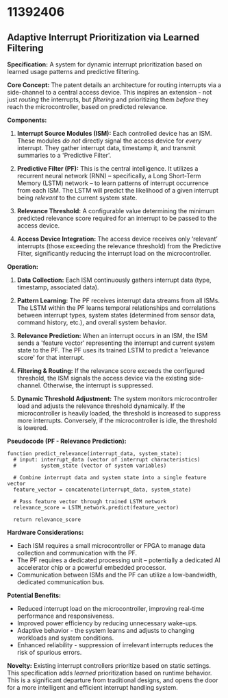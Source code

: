 # 11392406

## Adaptive Interrupt Prioritization via Learned Filtering

**Specification:** A system for dynamic interrupt prioritization based on learned usage patterns and predictive filtering.

**Core Concept:** The patent details an architecture for routing interrupts via a side-channel to a central access device. This inspires an extension - not just *routing* the interrupts, but *filtering* and prioritizing them *before* they reach the microcontroller, based on predicted relevance.

**Components:**

1.  **Interrupt Source Modules (ISM):** Each controlled device has an ISM. These modules *do not* directly signal the access device for *every* interrupt. They gather interrupt data, timestamp it, and transmit summaries to a 'Predictive Filter'.

2.  **Predictive Filter (PF):** This is the central intelligence. It utilizes a recurrent neural network (RNN) – specifically, a Long Short-Term Memory (LSTM) network – to learn patterns of interrupt occurrence from each ISM. The LSTM will predict the likelihood of a given interrupt being *relevant* to the current system state. 

3.  **Relevance Threshold:** A configurable value determining the minimum predicted relevance score required for an interrupt to be passed to the access device.

4.  **Access Device Integration:** The access device receives only ‘relevant’ interrupts (those exceeding the relevance threshold) from the Predictive Filter, significantly reducing the interrupt load on the microcontroller.

**Operation:**

1.  **Data Collection:** Each ISM continuously gathers interrupt data (type, timestamp, associated data).

2.  **Pattern Learning:** The PF receives interrupt data streams from all ISMs. The LSTM within the PF learns temporal relationships and correlations between interrupt types, system states (determined from sensor data, command history, etc.), and overall system behavior.

3.  **Relevance Prediction:** When an interrupt occurs in an ISM, the ISM sends a 'feature vector' representing the interrupt and current system state to the PF. The PF uses its trained LSTM to predict a 'relevance score' for that interrupt.

4.  **Filtering & Routing:**  If the relevance score exceeds the configured threshold, the ISM signals the access device via the existing side-channel. Otherwise, the interrupt is suppressed.

5.  **Dynamic Threshold Adjustment:** The system monitors microcontroller load and adjusts the relevance threshold dynamically. If the microcontroller is heavily loaded, the threshold is increased to suppress more interrupts. Conversely, if the microcontroller is idle, the threshold is lowered.

**Pseudocode (PF - Relevance Prediction):**

```
function predict_relevance(interrupt_data, system_state):
  # input: interrupt_data (vector of interrupt characteristics)
  #        system_state (vector of system variables)

  # Combine interrupt data and system state into a single feature vector
  feature_vector = concatenate(interrupt_data, system_state)

  # Pass feature vector through trained LSTM network
  relevance_score = LSTM_network.predict(feature_vector)

  return relevance_score
```

**Hardware Considerations:**

*   Each ISM requires a small microcontroller or FPGA to manage data collection and communication with the PF.
*   The PF requires a dedicated processing unit – potentially a dedicated AI accelerator chip or a powerful embedded processor.
*   Communication between ISMs and the PF can utilize a low-bandwidth, dedicated communication bus.

**Potential Benefits:**

*   Reduced interrupt load on the microcontroller, improving real-time performance and responsiveness.
*   Improved power efficiency by reducing unnecessary wake-ups.
*   Adaptive behavior - the system learns and adjusts to changing workloads and system conditions.
*   Enhanced reliability - suppression of irrelevant interrupts reduces the risk of spurious errors.

**Novelty:** Existing interrupt controllers prioritize based on static settings. This specification adds *learned* prioritization based on runtime behavior. This is a significant departure from traditional designs, and opens the door for a more intelligent and efficient interrupt handling system.
